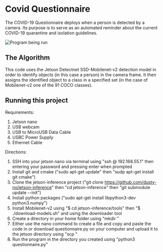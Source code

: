 # Covid Questionnaire
The COVID-19 Questionnaire deploys when a person is detected by a camera. Its purpose is to serve as an automated reminder about the current COVID-19 quarantine and isolation guidelines.

![Program being run](https://imgur.com/a/LeTv040)

## The Algorithm
This code uses the Jetson Detectnet SSD-Mobilenet-v2 detection model in order to identify objects (in this case a person) in the camera frame. It then assigns the identified object to a class in a specified set (in the case of Mobilenet-v2 one of the 91 COCO classes).

## Running this project
Requirements:
1. Jetson nano
2. USB webcam
3. USB to MicroUSB Data Cable
4. USBC Power Supply
5. Ethernet Cable 

Directions:
1. SSH into your jetson nano via terminal using "ssh @<username> 192.168.55.1" then entering your password and pressing enter when prompted
2. Install git and cmake ("sudo apt-get update" then "sudp apt-get install git cmake")
3. Clone the jetson-inference project ("git clone https://github.com/dusty-nv/jetson-inference" then "cd jetson-inference" then "git submodule update --init")
4. Install python packages ("sudo apt-get install libpython3-dev python3.numpy")
6. Install Mobilenet-v2 using "$ cd jetson-inference/tools" then "$ ./download-models.sh" and using the downloader tool
7. Create a directory in your home folder using "mkdir <directory name>"
8. Either use the nano command to create a file and copy and paste the code in or download questionnaire.py on your computer and upload it to the jetson directory using "scp <from> <to>"
9. Run the program in the directory you created using "python3 questionnaire.py"
